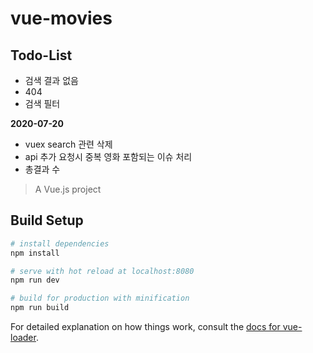 # vue-movies

## Todo-List
* 검색 결과 없음
* 404
* 검색 필터

**2020-07-20**   
* vuex search 관련 삭제
* api 추가 요청시 중복 영화 포함되는 이슈 처리
* 총결과 수

> A Vue.js project

## Build Setup

``` bash
# install dependencies
npm install

# serve with hot reload at localhost:8080
npm run dev

# build for production with minification
npm run build
```

For detailed explanation on how things work, consult the [docs for vue-loader](http://vuejs.github.io/vue-loader).
